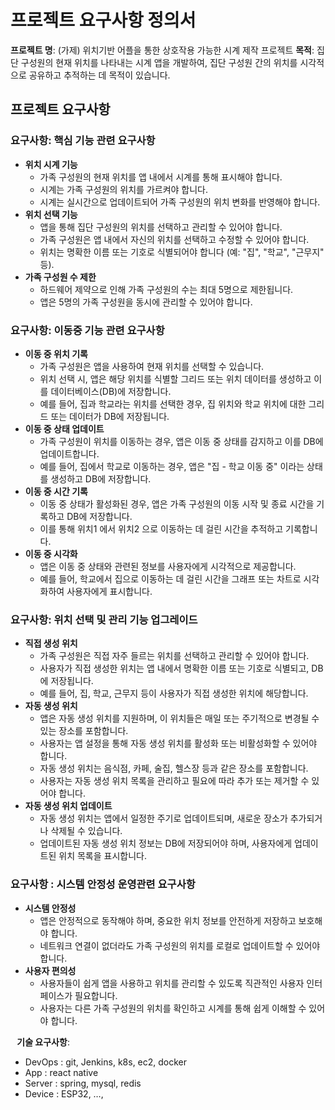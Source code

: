 # **프로젝트 요구사항 정의서**
**프로젝트 명**: (가제) 위치기반 어플을 통한 상호작용 가능한 시계 제작 프로젝트
**목적**: 집단 구성원의 현재 위치를 나타내는 시계 앱을 개발하여, 집단 구성원 간의 위치를 시각적으로 공유하고 추적하는 데 목적이 있습니다.

## **프로젝트 요구사항**
### 요구사항: 핵심 기능 관련 요구사항
* **위치 시계 기능**
  * 가족 구성원의 현재 위치를 앱 내에서 시계를 통해 표시해야 합니다.
  * 시계는 가족 구성원의 위치를 가르켜야 합니다.
  * 시계는 실시간으로 업데이트되어 가족 구성원의 위치 변화를 반영해야 합니다.
* **위치 선택 기능**
  * 앱을 통해 집단 구성원의 위치를 선택하고 관리할 수 있어야 합니다.
  * 가족 구성원은 앱 내에서 자신의 위치를 선택하고 수정할 수 있어야 합니다.
  * 위치는 명확한 이름 또는 기호로 식별되어야 합니다 (예: "집", "학교", "근무지" 등).
* **가족 구성원 수 제한**
  * 하드웨어 제약으로 인해 가족 구성원의 수는 최대 5명으로 제한됩니다.
  * 앱은 5명의 가족 구성원을 동시에 관리할 수 있어야 합니다.
### 요구사항: 이동중 기능 관련 요구사항
* **이동 중 위치 기록**
  * 가족 구성원은 앱을 사용하여 현재 위치를 선택할 수 있습니다.
  * 위치 선택 시, 앱은 해당 위치를 식별할 그리드 또는 위치 데이터를 생성하고 이를 데이터베이스(DB)에 저장합니다.
  * 예를 들어, 집과 학교라는 위치를 선택한 경우, 집 위치와 학교 위치에 대한 그리드 또는 데이터가 DB에 저장됩니다.
* **이동 중 상태 업데이트**
  * 가족 구성원이 위치를 이동하는 경우, 앱은 이동 중 상태를 감지하고 이를 DB에 업데이트합니다.
  * 예를 들어, 집에서 학교로 이동하는 경우, 앱은 "집 - 학교 이동 중" 이라는 상태를 생성하고 DB에 저장합니다.
* **이동 중 시간 기록**
  * 이동 중 상태가 활성화된 경우, 앱은 가족 구성원의 이동 시작 및 종료 시간을 기록하고 DB에 저장합니다.
  * 이를 통해 위치1 에서 위치2 으로 이동하는 데 걸린 시간을 추적하고 기록합니다.
* **이동 중 시각화**
  * 앱은 이동 중 상태와 관련된 정보를 사용자에게 시각적으로 제공합니다.
  * 예를 들어, 학교에서 집으로 이동하는 데 걸린 시간을 그래프 또는 차트로 시각화하여 사용자에게 표시합니다.

### **요구사항: 위치 선택 및 관리 기능 업그레이드**
* **직접 생성 위치**
  * 가족 구성원은 직접 자주 들르는 위치를 선택하고 관리할 수 있어야 합니다.
  * 사용자가 직접 생성한 위치는 앱 내에서 명확한 이름 또는 기호로 식별되고, DB에 저장됩니다.
  * 예를 들어, 집, 학교, 근무지 등이 사용자가 직접 생성한 위치에 해당합니다.
* **자동 생성 위치**
  * 앱은 자동 생성 위치를 지원하며, 이 위치들은 매일 또는 주기적으로 변경될 수 있는 장소를 포함합니다.
  * 사용자는 앱 설정을 통해 자동 생성 위치를 활성화 또는 비활성화할 수 있어야 합니다.
  * 자동 생성 위치는 음식점, 카페, 술집, 헬스장 등과 같은 장소를 포함합니다.
  * 사용자는 자동 생성 위치 목록을 관리하고 필요에 따라 추가 또는 제거할 수 있어야 합니다.
* **자동 생성 위치 업데이트**
  * 자동 생성 위치는 앱에서 일정한 주기로 업데이트되며, 새로운 장소가 추가되거나 삭제될 수 있습니다.
  * 업데이트된 자동 생성 위치 정보는 DB에 저장되어야 하며, 사용자에게 업데이트된 위치 목록을 표시합니다.

### 요구사항 : 시스템 안정성 운영관련 요구사항

* **시스템 안정성**
  * 앱은 안정적으로 동작해야 하며, 중요한 위치 정보를 안전하게 저장하고 보호해야 합니다.
  * 네트워크 연결이 없더라도 가족 구성원의 위치를 로컬로 업데이트할 수 있어야 합니다.
* **사용자 편의성**
  * 사용자들이 쉽게 앱을 사용하고 위치를 관리할 수 있도록 직관적인 사용자 인터페이스가 필요합니다.
  * 사용자는 다른 가족 구성원의 위치를 확인하고 시계를 통해 쉽게 이해할 수 있어야 합니다.

⠀**기술 요구사항**:
* DevOps : git, Jenkins, k8s, ec2, docker
* App : react native
* Server : spring, mysql, redis
* Device : ESP32, …,

